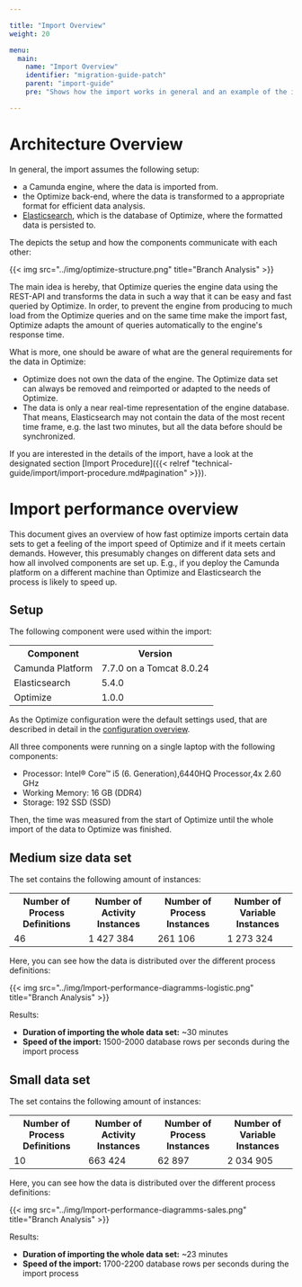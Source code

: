 ```yaml
---

title: "Import Overview"
weight: 20

menu:
  main:
    name: "Import Overview"
    identifier: "migration-guide-patch"
    parent: "import-guide"
    pre: "Shows how the import works in general and an example of the import performance."

---
```


# Architecture Overview

In general, the import assumes the following setup:

* a Camunda engine, where the data is imported from.
* the Optimize back-end, where the data is transformed to a appropriate format for efficient data analysis.
* [Elasticsearch](https://www.elastic.co/guide/index.html), which is the database of Optimize, where the formatted data is persisted to.

The depicts the setup and how the components communicate with each other:

{{< img src="../img/optimize-structure.png" title="Branch Analysis" >}}

The main idea is hereby, that Optimize queries the engine data using the REST-API and transforms the data in such a way that it can be easy and fast queried by Optimize. In order, to prevent the engine from producing to much load from the Optimize queries and on the same time make the import fast, Optimize adapts the amount of queries automatically to the engine's response time.

What is more, one should be aware of what are the general requirements for the data in Optimize:

* Optimize does not own the data of the engine. The Optimize data set can always be removed and reimported or adapted to the needs of Optimize.
* The data is only a near real-time representation of the engine database. That means, Elasticsearch may not contain the data of the most recent time frame, e.g. the last two minutes, but all the data before should be synchronized.

If you are interested in the details of the import, have a look at the designated section [Import Procedure]({{< relref "technical-guide/import/import-procedure.md#pagination" >}}).

# Import performance overview

This document gives an overview of how fast optimize imports certain data sets to get a feeling of the import speed of Optimize and if it meets certain demands. However, this presumably changes on different data sets and how all involved components are set up. E.g., if you deploy the Camunda platform on a different machine than Optimize and Elasticsearch the process is likely to speed up.

## Setup

The following component were used within the import:

<table class="table table-striped">
  <tr>
    <th>Component</th>
    <th>Version</th>
  </tr>
  <tr>
    <td>Camunda Platform</td>
    <td>7.7.0 on a Tomcat 8.0.24</td>
  </tr>
  <tr>
    <td>Elasticsearch</td>
    <td>5.4.0</td>
  </tr>
  <tr>
    <td>Optimize</td>
    <td>1.0.0</td>
  </tr>
</table>

As the Optimize configuration were the default settings used, that are described in detail in the [configuration overview](overview-of-the-configuration.md).

All three components were running on a single laptop with the following components:

* Processor: Intel® Core™ i5 (6. Generation),6440HQ Processor,4x 2.60 GHz
* Working Memory: 16 GB (DDR4)
* Storage: 192 SSD (SSD)

Then, the time was measured from the start of Optimize until the whole import of the data to Optimize was finished.

## Medium size data set

The set contains the following amount of instances:

<table class="table table-striped">
  <tr>
    <th>Number of Process Definitions</th>
    <th>Number of Activity Instances</th>
    <th>Number of Process Instances</th>
    <th>Number of Variable Instances</th>
  </tr>
  <tr>
    <td>46</td>
    <td>1 427 384 </td>
    <td>261 106</td>
    <td>1 273 324</td>
  </tr>
</table>

Here, you can see how the data is distributed over the different process definitions:

{{< img src="../img/Import-performance-diagramms-logistic.png" title="Branch Analysis" >}}

Results:

* **Duration of importing the whole data set:** ~30 minutes    
* **Speed of the import:** 1500-2000 database rows per seconds during the import process
 

## Small data set

The set contains the following amount of instances:

<table class="table table-striped">
  <tr>
    <th>Number of Process Definitions</th>
    <th>Number of Activity Instances</th>
    <th>Number of Process Instances</th>
    <th>Number of Variable Instances</th>
  </tr>
  <tr>
    <td>10</td>
    <td>663 424</td>
    <td>62 897</td>
    <td>2 034 905</td>
  </tr>
</table>

Here, you can see how the data is distributed over the different process definitions:

{{< img src="../img/Import-performance-diagramms-sales.png" title="Branch Analysis" >}}

Results:

* **Duration of importing the whole data set:** ~23 minutes    
* **Speed of the import:** 1700-2200 database rows per seconds during the import process

